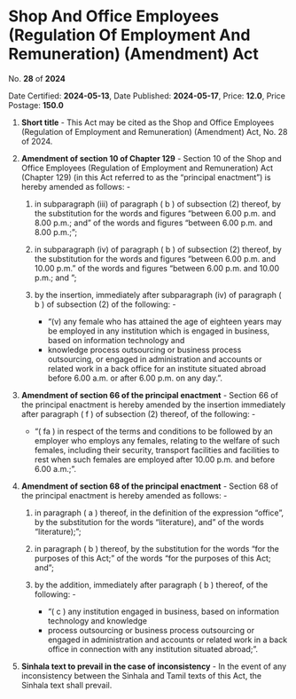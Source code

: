 # Shop And Office Employees (Regulation Of Employment And Remuneration) (Amendment)  Act

No. **28** of **2024**

Date Certified: **2024-05-13**, Date Published: **2024-05-17**, Price: **12.0**, Price Postage: **150.0**

1. **Short title** - This Act may be cited as the Shop and Office Employees (Regulation of Employment and Remuneration) (Amendment) Act, No.  28  of 2024.

2. **Amendment of section 10 of Chapter 129** - Section 10 of the Shop and Office Employees (Regulation of Employment and Remuneration) Act (Chapter 129) (in this Act referred to as the “principal enactment”) is hereby amended as follows: -
    1. in subparagraph (iii) of paragraph ( b ) of subsection (2) thereof, by the substitution for the words and figures “between 6.00 p.m. and 8.00 p.m.; and” of the words and figures “between 6.00 p.m. and 8.00 p.m.;”;

    2. in subparagraph (iv) of  paragraph ( b ) of subsection (2) thereof, by the substitution for the words and figures “between 6.00 p.m. and 10.00 p.m.” of the words and figures “between 6.00 p.m. and 10.00 p.m.;  and ”;

    3. by the insertion, immediately after subparagraph (iv) of paragraph ( b ) of subsection (2) of the following: -
        - “(v) any female who has attained the age of eighteen years may be employed in any institution which is engaged in business, based on information technology and
        - knowledge process outsourcing or business process outsourcing, or engaged in administration and accounts or related work in a back office for an institute situated abroad before 6.00 a.m. or after 6.00 p.m. on any day.”.

3. **Amendment of section 66 of the principal enactment** - Section 66 of the principal enactment is hereby amended by the insertion immediately after paragraph ( f ) of subsection (2) thereof, of the following: -
    - “( fa ) in respect of the terms and conditions to be followed by an employer who employs any females, relating to the welfare of such females, including their security, transport facilities and facilities to rest when such females are employed after 10.00 p.m. and before 6.00 a.m.;”.

4. **Amendment of section 68 of the principal enactment** - Section 68 of the principal enactment is hereby amended as follows: -
    1. in paragraph ( a ) thereof, in the definition of the expression “office”, by the substitution for the words “literature), and” of the words “literature);”;

    2. in paragraph ( b ) thereof, by the substitution for the words “for the purposes of this Act;” of the words “for the purposes of this Act; and”;

    3. by the addition, immediately after paragraph ( b ) thereof, of the following: -
        - “( c ) any institution engaged in business, based on information technology and knowledge
        - process outsourcing or business process outsourcing or engaged in administration and accounts or related work in a back office in connection with any institution situated abroad;”.

5. **Sinhala text to prevail in the case of inconsistency** - In the event of any inconsistency between the Sinhala and Tamil texts of this Act, the Sinhala text shall prevail.
